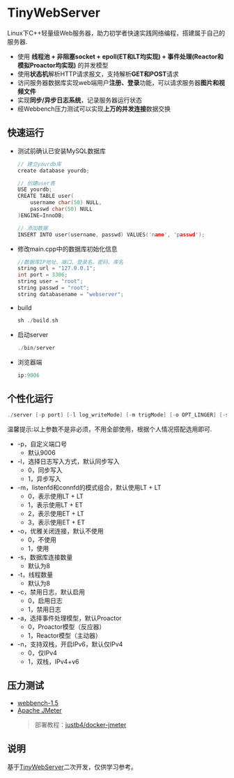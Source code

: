 
TinyWebServer
===============
Linux下C++轻量级Web服务器，助力初学者快速实践网络编程，搭建属于自己的服务器.

* 使用 **线程池 + 非阻塞socket + epoll(ET和LT均实现) + 事件处理(Reactor和模拟Proactor均实现)** 的并发模型
* 使用**状态机**解析HTTP请求报文，支持解析**GET和POST**请求
* 访问服务器数据库实现web端用户**注册、登录**功能，可以请求服务器**图片和视频文件**
* 实现**同步/异步日志系统**，记录服务器运行状态
* 经Webbench压力测试可以实现**上万的并发连接**数据交换

快速运行
------------

* 测试前确认已安装MySQL数据库

    ```C++
    // 建立yourdb库
    create database yourdb;

    // 创建user表
    USE yourdb;
    CREATE TABLE user(
        username char(50) NULL,
        passwd char(50) NULL
    )ENGINE=InnoDB;

    // 添加数据
    INSERT INTO user(username, passwd) VALUES('name', 'passwd');
    ```

* 修改main.cpp中的数据库初始化信息

    ```C++
    //数据库IP地址、端口、登录名、密码、库名
    string url = "127.0.0.1";
    int port = 3306;
    string user = "root";
    string passwd = "root";
    string databasename = "webserver";
    ```

* build

    ```C++
    sh ./build.sh
    ```

* 启动server

    ```C++
    ./bin/server
    ```

* 浏览器端

    ```C++
    ip:9006
    ```

个性化运行
------

```C++
./server [-p port] [-l log_writeMode] [-m trigMode] [-o OPT_LINGER] [-s sql_num] [-t thread_num] [-c disable_log] [-a actor_model]
```

温馨提示:以上参数不是非必须，不用全部使用，根据个人情况搭配选用即可.

* -p，自定义端口号
    * 默认9006
* -l，选择日志写入方式，默认同步写入
    * 0，同步写入
    * 1，异步写入
* -m，listenfd和connfd的模式组合，默认使用LT + LT
    * 0，表示使用LT + LT
    * 1，表示使用LT + ET
    * 2，表示使用ET + LT
    * 3，表示使用ET + ET
* -o，优雅关闭连接，默认不使用
    * 0，不使用
    * 1，使用
* -s，数据库连接数量
    * 默认为8
* -t，线程数量
    * 默认为8
* -c，禁用日志，默认启用
    * 0，启用日志
    * 1，禁用日志
* -a，选择事件处理模型，默认Proactor
    * 0，Proactor模型（反应器）
    * 1，Reactor模型（主动器）
* -n，支持双栈，开启IPv6，默认仅IPv4
    * 0，仅IPv4
    * 1，双栈，IPv4+v6

压力测试
------------
- [webbench-1.5](http://home.tiscali.cz/~cz210552/webbench.html)
- [Apache JMeter](https://github.com/apache/jmeter)
  > 部署教程：[justb4/docker-jmeter](https://github.com/justb4/docker-jmeter#do-it-for-real-detailed-buildruntest)

说明
------------

基于[TinyWebServer](https://github.com/qinguoyi/TinyWebServer)二次开发，仅供学习参考。

